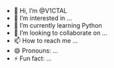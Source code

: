 - 👋 Hi, I’m @V1CTAL
- 👀 I’m interested in ...
- 🌱 I’m currently learning Python
- 💞️ I’m looking to collaborate on ...
- 📫 How to reach me ...
- 😄 Pronouns: ...
- ⚡ Fun fact: ...

<!---
V1CTAL/V1CTAL is a ✨ special ✨ repository because its `README.md` (this file) appears on your GitHub profile.
You can click the Preview link to take a look at your changes.
--->
